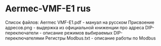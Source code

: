 # Aermec-VMF-E1 rus
Список файлов:
Aermec VMF-E1.pdf - мануал на русском
Присвоение адресов.png - выдержка из официальной книженции про адреса
DIP-переключатели - описание режимов выбираемых DIP-переключателями
Регистры Modbus.txt - описание работы по Modbus
